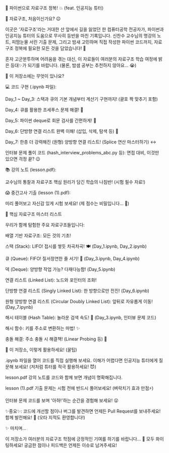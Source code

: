 🚀 파이썬으로 자료구조 정복! 💥 (feat. 인공지능 튜터)

👋 자료구조, 처음이신가요? 😉

이곳은 '자료구조'라는 거대한 산 앞에서 길을 잃었던 한 컴퓨터공학 전공자가, 파이썬과 인공지능 튜터의 도움으로 무사히 등반을 마친 기록입니다. 신찬수 교수님의 명강의 노트, 피땀눈물 서린 기출 문제, 그리고 밤새 고민하며 직접 작성한 파이썬 코드까지, 자료구조 정복에 필요한 모든 것을 담았습니다! 💪

혼자 고군분투하며 어려움을 겪는 대신, 이 자료들이 여러분의 자료구조 학습 여정에 밝은 등대✨가 되기를 바랍니다. (물론, 밤샘 공부는 추천하지 않아요... 😭)

📁 이 저장소에는 무엇이 있나요?

💻 코드 구현 (.ipynb 파일):

Day_1 ~ Day_3: 스택과 큐의 기본 개념부터 계산기 구현까지! (괄호 짝 맞추기 포함)

Day_4: 큐를 활용한 조세푸스 문제 해결! 👑

Day_5: 파이썬 deque로 회문 검사를 간편하게! 🔄

Day_6: 단방향 연결 리스트 완벽 이해! (삽입, 삭제, 탐색 등) 🔗

Day_7: 한층 더 강력해진 (원형) 양방향 연결 리스트! (Splice 연산 마스터하기) ↔️

인터뷰 문제 풀이 코드 (hash_interview_problems_abc.py 등): 면접 대비, 이것만 있으면 걱정 끝? 😉

📚 강의 노트 (lesson.pdf):

교수님의 통찰과 자료구조 핵심 원리가 담긴 학습의 나침반! (시험 필수 자료!)

😱 중간고사 기출 (lesson (1).pdf):

미리 풀어보고 자신감 있게 시험 보세요! (제 점수는 비밀입니다... 🤫)

🧠 핵심 자료구조 마스터 리스트

우리가 함께 탐험한 주요 자료구조들입니다:

배열 기반 자료구조: 모든 것의 기초!

스택 (Stack): LIFO! 접시를 쌓듯 차곡차곡! 🍽️ (Day_1.ipynb, Day_2.ipynb)

큐 (Queue): FIFO! 질서정연한 줄 서기! 🚶 (Day_3.ipynb, Day_4.ipynb)

덱 (Deque): 양방향 작업 가능? 다재다능함! (Day_5.ipynb)

연결 리스트 (Linked List): 노드와 포인터의 조화!

단방향 연결 리스트 (Singly Linked List): 한 방향으로만 전진! (Day_6.ipynb)

원형 양방향 연결 리스트 (Circular Doubly Linked List): 앞뒤로 자유롭게 이동! (Day_7.ipynb)

해시 테이블 (Hash Table): 놀라운 검색 속도! 🚀 (Day_3.ipynb, 인터뷰 문제 코드)

해시 함수: 키를 주소로 변환하는 마법! ✨

충돌 해결: 주소 충돌 시 해결책! (Linear Probing 등) 🚦

🚀 이 저장소, 이렇게 활용하세요! (꿀팁)

.ipynb 파일을 열어 코드를 직접 실행해 보세요. 이해가 어렵다면 인공지능 튜터에게 질문해 보세요! (저처럼 튜터를 적극 활용하세요! 😈)

lesson.pdf 강의 노트를 코드와 함께 보면 개념이 명확해집니다.

lesson (1).pdf 기출 문제는 시험 전에 반드시 풀어보세요! (벼락치기 효과 만점⚡)

인터뷰 문제 코드를 보며 '아하!'하는 순간을 경험해 보세요! 😮

✨중요✨: 코드에 개선할 점이나 버그를 발견하면 언제든 Pull Request를 보내주세요! 함께 발전해요! 🌱 (오타 지적도 환영합니다!)

✨ 마치며...

이 저장소가 여러분의 자료구조 학점에 긍정적인 기여를 하기를 바랍니다... 🙏
모두 화이팅하세요! 궁금한 점이나 피드백은 언제든 이슈로 남겨주세요!

